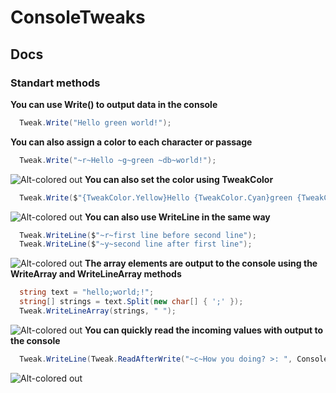 # ConsoleTweaks
## Docs
### Standart methods
**You can use Write() to output data in the console**
```c#
  Tweak.Write("Hello green world!");
```
**You can also assign a color to each character or passage**
```c#
  Tweak.Write("~r~Hello ~g~green ~db~world!");
```
![Alt-colored out](https://sun9-24.userapi.com/impg/8xecKOzTmKUyKUruOfOODpPmg1f2-pCGJ6IkCw/zdzq6Ja6ZLg.jpg?size=961x485&quality=96&proxy=1&sign=12c5220b07136c4b8948445942dd483c&type=album "Орк")
**You can also set the color using TweakColor**
```c#
  Tweak.Write($"{TweakColor.Yellow}Hello {TweakColor.Cyan}green {TweakColor.Magenta}world!");
```
![Alt-colored out](https://sun9-23.userapi.com/impg/5qtNrB0wKYPYvUmaeo-otREJBR74kDICWLUMsQ/RzC3Yv59hCQ.jpg?size=953x470&quality=96&proxy=1&sign=2c4b512d91dfab060a3ee3a99d08bf47&type=album "Орк")
**You can also use WriteLine in the same way**
```c#
  Tweak.WriteLine($"~r~first line before second line");
  Tweak.WriteLine($"~y~second line after first line");
```
![Alt-colored out](https://sun9-67.userapi.com/impg/_1J-MEs0EPyqohdQnmfgZYUgDxENpwO6Sh1e1Q/O083_u5zuyA.jpg?size=955x477&quality=96&proxy=1&sign=7a8a68c34abeb6ea03a549b207c8f5cd&type=album "Орк")
**The array elements are output to the console using the WriteArray and WriteLineArray methods**
```c#
  string text = "hello;world;!";
  string[] strings = text.Split(new char[] { ';' });
  Tweak.WriteLineArray(strings, " ");
```
![Alt-colored out](https://sun9-14.userapi.com/impg/qSwNzEyVPPpsWfT-rloyyk_fy6iGdH-SwjL4oA/Qw41Y-6XKic.jpg?size=950x471&quality=96&proxy=1&sign=5920148e23d86d6cbc5fc7b8eb4d916c&type=album "Орк")
**You can quickly read the incoming values with output to the console**
```c#
  Tweak.WriteLine(Tweak.ReadAfterWrite("~c~How you doing? >: ", ConsoleColor.Yellow));
```
![Alt-colored out](https://sun9-49.userapi.com/impg/FkKxoFgsoRhzEHhM4Udjt0scltPz-U-O_kACiQ/O13CNMAyQxo.jpg?size=903x457&quality=96&proxy=1&sign=405236e2dcc4432411f8b252dbe6bb0b&type=album "Орк")

